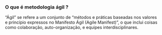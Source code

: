 ### O que é metodologia ágil ?

“Ágil” se refere a um conjunto de “métodos e práticas baseadas nos valores e princípio expressos no Manifesto Ágil (Agile Manifest)”, o que inclui coisas como colaboração, auto-organização, e equipes interdisciplinares.